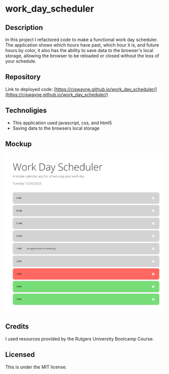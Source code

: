 # work_day_scheduler

## Description
In this project I refactored code to make a functional work day scheduler. The application shows which hours have past, which hour it is, and future hours by color, it also has the ability to save data to the browser's local storage, allowing the browser to be reloaded or closed without the loss of your schedule.


## Repository 

Link to deployed code: [https://cjswayne.github.io/work_day_scheduler/](https://cjswayne.github.io/work_day_scheduler/)

## Technoligies
- This application used javascript, css, and html5
- Saving data to the browsers local storage

## Mockup
![](./Assets/mockup.png)

## Credits 
I used resources provided by the Rutgers University Bootcamp Course.

## Licensed 
This is under the MIT license.